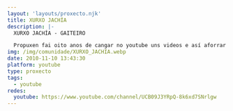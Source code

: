 ```yaml
---
layout: 'layouts/proxecto.njk'
title: XURXO JACHÍA
description: |-
  XURXO JACHÍA - GAITEIRO

  Propuxen fai oito anos de cangar no youtube uns videos e así aforrar o traballo que daba cargar cada semán os pinganillos (USB) dos meus discípulos, pois de aquela non todos tiñan unha cámara de video. A miña ignorancia foi tal, que sen darme conta bulía xente de todo-los sitios por ver se lles cangaba tal e cual peza, e como dábame o mesmo fun seguindo. A cousa pouco a pouco desmadrou, e claro, agora polo visto teño a xente aprendendo pola miña canle dende tódolos sitios, e cando digo todos, a mais de medio mundo me refiro. Non lle podo facer mais, o mundo é cativo. Non pretendo nin pretendín crear escola nin nada parescido, pero tampouco vin o interese polos eruditos por darlle vidilla a estas cousas e poder así compartir os seus coñescementos con outros individuos, individidos. Vin, eso si, agás de agradecidos, que os hai en tódolos sitios, poñer os dentes longos pra que somente aprendan os listos. Iso non é mais bunito.
img: /img/comunidade/XURXO_JACHIA.webp
date: 2010-11-10 13:43:30
platform: youtube
type: proxecto
tags:
  - youtube
redes:
  youtube: https://www.youtube.com/channel/UCB09J3YRpQ-8k6xd7SNrlgw
---
```

